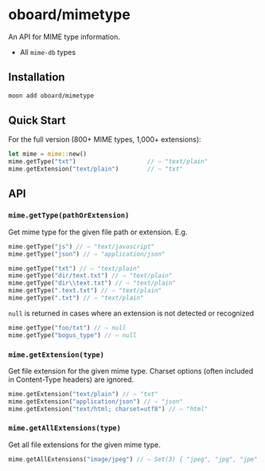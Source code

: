 # oboard/mimetype

An API for MIME type information.

- All `mime-db` types

## Installation

```bash
moon add oboard/mimetype
```

## Quick Start

For the full version (800+ MIME types, 1,000+ extensions):

```rust
let mime = mime::new()
mime.getType("txt")                    // ⇨ "text/plain"
mime.getExtension("text/plain")        // ⇨ "txt"
```

## API

### `mime.getType(pathOrExtension)`

Get mime type for the given file path or extension. E.g.

```rust
mime.getType("js") // ⇨ "text/javascript"
mime.getType("json") // ⇨ "application/json"

mime.getType("txt") // ⇨ "text/plain"
mime.getType("dir/text.txt") // ⇨ "text/plain"
mime.getType("dir\\text.txt") // ⇨ "text/plain"
mime.getType(".text.txt") // ⇨ "text/plain"
mime.getType(".txt") // ⇨ "text/plain"
```

`null` is returned in cases where an extension is not detected or recognized

```rust
mime.getType("foo/txt") // ⇨ null
mime.getType("bogus_type") // ⇨ null
```

### `mime.getExtension(type)`

Get file extension for the given mime type. Charset options (often included in Content-Type headers) are ignored.

```rust
mime.getExtension("text/plain") // ⇨ "txt"
mime.getExtension("application/json") // ⇨ "json"
mime.getExtension("text/html; charset=utf8") // ⇨ "html"
```

### `mime.getAllExtensions(type)`

Get all file extensions for the given mime type.

```rust
mime.getAllExtensions("image/jpeg") // ⇨ Set(3) { "jpeg", "jpg", "jpe" }
```
